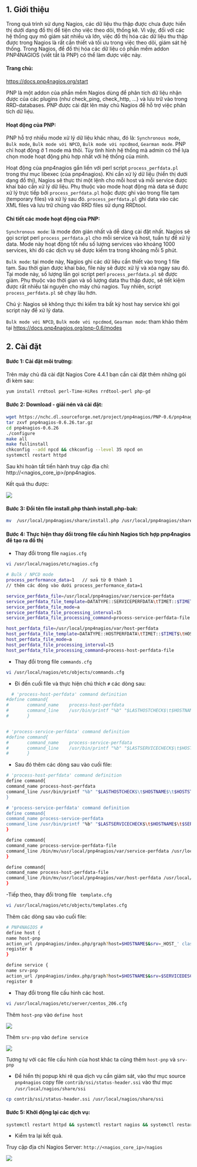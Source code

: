 
## 1. Giới thiệu

Trong quá trình sử dụng Nagios, các dữ liệu thu thập được chưa được hiển thị dưới dạng đồ thị để tiện cho việc theo dõi, thống kê. Vì vậy, đối với các hệ thống quy mô giám sát nhiều và lớn, việc đồ thị hóa các dữ liệu thu thập được trong Nagios là rất cần thiết và tối ưu trong việc theo dõi, giám sát hệ thống. Trong Nagios, để đồ thị hóa các dữ liệu có phần mềm addon PNP4NAGIOS (viết tắt là PNP) có thể làm được việc này.

#### Trang chủ: 

https://docs.pnp4nagios.org/start 

PNP là một addon của phần mềm Nagios dùng để phân tích dữ liệu nhận được của các plugins (như check_ping, check_http, …) và lưu trữ vào trong RRD-databases. PNP được cài đặt lên máy chủ Nagios để hỗ trợ việc phân tích dữ liệu.

#### Hoạt động của PNP:

PNP hỗ trợ nhiều mode xử lý dữ liệu khác nhau, đó là: `Synchronous mode`, `Bulk mode`, `Bulk mode với NPCD`, `Bulk mode với npcdmod`, `Gearman mode`. PNP chỉ hoạt động ở 1 mode mà thôi. Tùy tình hình hệ thống mà admin có thể lựa chọn mode hoạt động phù hợp nhất với hệ thống của mình.

Hoạt động của pnp4nagios gắn liền với perl script `process_perfdata.pl` trong thư mục libexec (của pnp4nagios). Khi cần xử lý dữ liệu (hiển thị dưới dạng đồ thị), Nagios sẽ thực thi một lệnh cho mỗi host và mỗi service được khai báo cần xử lý dữ liệu. Phụ thuộc vào mode hoạt động mà data sẽ được xử lý trực tiếp bởi `process_perfdata.pl` hoặc được ghi vào trong file tạm (temporary files) và  xử lý sau đó. `process_perfdata.pl` ghi data vào các XML files và lưu trữ chúng vào RRD files sử dụng RRDtool.

#### Chi tiết các mode hoạt động của PNP:

`Synchronous mode`: là mode đơn giản nhất và dễ dàng cài đặt nhất. Nagios sẽ gọi script perl `process_perfdata.pl` cho mỗi service và host, tuần tự để xử lý data. Mode này hoạt động tốt nếu số lượng services vào khoảng 1000 services, khi đó các dịch vụ sẽ được kiểm tra trong khoảng mỗi 5 phút.

`Bulk mode`: tại mode này, Nagios ghi các dữ liệu cần thiết vào trong 1 file tạm. Sau thời gian được khai báo, file này sẽ được xử lý và xóa ngay sau đó. Tại mode này, số lượng lần gọi script perl `process_perfdata.pl` sẽ được giảm. Phụ thuộc vào thời gian và số lượng data thu thập được, sẽ tiết kiệm được rất nhiều tài nguyên cho máy chủ nagios. Tuy nhiên, script `process_perfdata.pl` sẽ chạy lâu hơn.

Chú ý: Nagios sẽ không thực thi kiểm tra bất kỳ host hay service khi gọi script này để xử lý data.

`Bulk mode với NPCD`, `Bulk mode với npcdmod`, `Gearman mode`: tham khảo thêm tại https://docs.pnp4nagios.org/pnp-0.6/modes 

## 2. Cài đặt

#### Bước 1: Cài đặt môi trường:

Trên máy chủ đã cài đặt Nagios Core 4.4.1 bạn cần cài đặt thêm những gói đi kèm sau:

```sh
yum install rrdtool perl-Time-HiRes rrdtool-perl php-gd
```

#### Bước 2: Download - giải nén và cài đặt:

```sh
wget https://nchc.dl.sourceforge.net/project/pnp4nagios/PNP-0.6/pnp4nagios-0.6.26.tar.gz
tar zxvf pnp4nagios-0.6.26.tar.gz
cd pnp4nagios-0.6.26
./configure
make all
make fullinstall
chkconfig --add npcd && chkconfig --level 35 npcd on
systemctl restart httpd
```

Sau khi hoàn tất tiến hành truy cập địa chỉ: http://<nagios_core_ip>/pnp4nagios.

Kết quả thu được:

<img src="https://i.imgur.com/XXwJ72N.jpg">

#### Bước 3: Đổi tên file install.php thành install.php-bak:

```sh
mv  /usr/local/pnp4nagios/share/install.php /usr/local/pnp4nagios/share/install.php-bak
```

#### Bước 4: Thực hiện thay đổi trong file cấu hình Nagios tích hợp pnp4nagios để tạo ra đồ thị

- Thay đổi trong file `nagios.cfg`

```sh
vi /usr/local/nagios/etc/nagios.cfg

# Bulk / NPCD mode
process_performance_data=1   // sửa từ 0 thành 1
// thêm các dòng vào dưới process_performance_data=1

service_perfdata_file=/usr/local/pnp4nagios/var/service-perfdata
service_perfdata_file_template=DATATYPE::SERVICEPERFDATA\tTIMET::$TIMET$\tHOSTNAME::$HOSTNAME$\tSERVICEDESC::$SERVICEDESC$\tSERVICEPERFDATA::$SERVICEPERFDATA$\tSERVICECH$
service_perfdata_file_mode=a
service_perfdata_file_processing_interval=15
service_perfdata_file_processing_command=process-service-perfdata-file

host_perfdata_file=/usr/local/pnp4nagios/var/host-perfdata
host_perfdata_file_template=DATATYPE::HOSTPERFDATA\tTIMET::$TIMET$\tHOSTNAME::$HOSTNAME$\tHOSTPERFDATA::$HOSTPERFDATA$\tHOSTCHECKCOMMAND::$HOSTCHECKCOMMAND$\tHOSTSTATE::$
host_perfdata_file_mode=a
host_perfdata_file_processing_interval=15
host_perfdata_file_processing_command=process-host-perfdata-file
```

- Thay đổi trong file `commands.cfg`

```sh
vi /usr/local/nagios/etc/objects/commands.cfg
```

- Đi đến cuối file và thực hiện chú thích `#` các dòng sau:

```sh
  # 'process-host-perfdata' command definition
#define command{
#       command_name    process-host-perfdata
#       command_line    /usr/bin/printf "%b" "$LASTHOSTCHECK$\t$HOSTNAME$\t$HOSTSTATE$\t$HOSTATTEMPT$\t$HOSTSTATETYPE$\t$HOSTEXECUTIONTIME$\t$HOSTOUTPUT$\t$HOSTPERFDATA$\n" >> /usr/local/nagios/var/host-perfdata.out
#       }


# 'process-service-perfdata' command definition
#define command{
#       command_name    process-service-perfdata
#       command_line    /usr/bin/printf "%b" "$LASTSERVICECHECK$\t$HOSTNAME$\t$SERVICEDESC$\t$SERVICESTATE$\t$SERVICEATTEMPT$\t$SERVICESTATETYPE$\t$SERVICEEXECUTIONTIME$\t$SERVICELATENCY$\t$SERVICEOUTPUT$\t$SERVICEPERFDATA$\n" >> /usr/local/nagios/var/service-perfdata.out
#       }
```
 
- Sau đó thêm các dòng sau vào cuối file:

```sh
# 'process-host-perfdata' command definition
define command{
command_name process-host-perfdata
command_line /usr/bin/printf "%b" "$LASTHOSTCHECK$\t$HOSTNAME$\t$HOSTSTATE$\t$HOSTATTEMPT$\t$HOSTSTATETYPE$\t$HOSTEXECUTIONTIME$\t$HOSTOUTPUT$\t$HOSTPERFDATA$$
}

# 'process-service-perfdata' command definition
define command{
command_name process-service-perfdata
command_line /usr/bin/printf "%b" "$LASTSERVICECHECK$\t$HOSTNAME$\t$SERVICEDESC$\t$SERVICESTATE$\t$SERVICEATTEMPT$\t$SERVICESTATETYPE$\t$SERVICEEXECUTIONTIME$$
}

define command{
command_name process-service-perfdata-file
command_line /bin/mv/usr/local/pnp4nagios/var/service-perfdata /usr/local/pnp4nagios/var/spool/service-perfdata.$TIMET$
}

define command{
command_name process-host-perfdata-file
command_line /bin/mv/usr/local/pnp4nagios/var/host-perfdata /usr/local/pnp4nagios/var/spool/host-perfdata.$TIMET$
}
```

-Tiếp theo, thay đổi trong file ` template.cfg`

```sh
vi /usr/local/nagios/etc/objects/templates.cfg
```

Thêm các dòng sau vào cuối file:

```sh
# PNP4NAGIOS #
define host {
name host-pnp
action_url /pnp4nagios/index.php/graph?host=$HOSTNAME$&srv=_HOST_' class='tips' rel='/pnp4nagios/index.php/popup?host=$HOSTNAME$&srv=_HOST_
register 0
}

define service {
name srv-pnp
action_url /pnp4nagios/index.php/graph?host=$HOSTNAME$&srv=$SERVICEDESC$' class='tips' rel='/pnp4nagios/index.php/popup?host=$HOSTNAME$&srv=$SERVICEDESC$
register 0
```

- Thay đổi trong file cấu hình các host.

```sh
vi /usr/local/nagios/etc/server/centos_206.cfg
```

Thêm `host-pnp` vào `define host`

<img src="https://i.imgur.com/AFUOMqJ.jpg">

Thêm `srv-pnp` vào `define service`

<img src="https://i.imgur.com/XvySVca.jpg">

Tương tự với các file cấu hình của host khác ta cũng thêm `host-pnp` và `srv-pnp`

- Để hiển thị popup khi rê qua dịch vụ cần giám sát, vào thư mục source `pnp4nagios` copy file `contrib/ssi/status-header.ssi` vào thư mục `/usr/local/nagios/share/ssi`

```sh
cp contrib/ssi/status-header.ssi /usr/local/nagios/share/ssi
```

#### Bước 5: Khởi động lại các dịch vụ:

```sh
systemctl restart httpd && systemctl restart nagios && systemctl restart npcd
```

- Kiểm tra lại kết quả.

Truy cập địa chỉ Nagios Server: `http://<nagios_core_ip>/nagios` 

<img src="https://i.imgur.com/gEMKMhO.jpg">